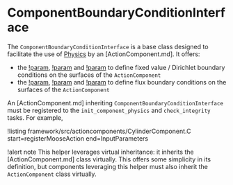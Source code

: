 # ComponentBoundaryConditionInterface

The `ComponentBoundaryConditionInterface` is a base class designed to facilitate the use of [Physics](Physics/index.md)
by an [ActionComponent.md]. It offers:

- the [!param](/ActionComponents/CylinderComponent/fixed_value_bc_variables), [!param](/ActionComponents/CylinderComponent/fixed_value_bc_boundaries) and [!param](/ActionComponents/CylinderComponent/fixed_value_bc_values) to define fixed value / Dirichlet boundary conditions on the surfaces of the `ActionComponent`
- the [!param](/ActionComponents/CylinderComponent/flux_bc_variables), [!param](/ActionComponents/CylinderComponent/flux_bc_boundaries) and [!param](/ActionComponents/CylinderComponent/flux_bc_values) to define flux boundary conditions on the surfaces of the `ActionComponent`

An [ActionComponent.md] inheriting `ComponentBoundaryConditionInterface` must be registered to the `init_component_physics` and `check_integrity`
tasks. For example,

!listing framework/src/actioncomponents/CylinderComponent.C start=registerMooseAction end=InputParameters

!alert note
This helper leverages virtual inheritance: it inherits the [ActionComponent.md] class virtually.
This offers some simplicity in its definition, but components leveraging this helper must also inherit
the `ActionComponent` class virtually.
